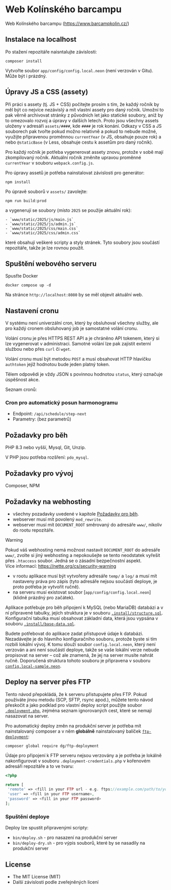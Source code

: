 Web Kolínského barcampu
======================

Web Kolínského barcampu (https://www.barcampkolin.cz/)


Instalace na localhost
----------------------

Po stažení repozitáře naisntalujte závislosti:

```shell
composer install
```

Vytvořte soubor `app/config/config.local.neon` (není verzován v Gitu). Může být i prázdný.

Úpravy JS a CSS (assety)
------------------------

Při práci s assety (tj. JS + CSS) počítejte prosím s tím, že každý ročník by měl být co nejvíce nezávislý a mít vlastní
assety pro daný ročník. Umožní to pak věrně archivovat stránky z původních let jako statické soubory, aniž by to omezovalo
rozvoj a úpravy v dalších letech. Proto jsou všechny assets uloženy v adresáři `assets/####`, kde `####` je rok konání.
Odkazy v CSS a JS souborech pak tvořte pokud možno relativně a pokud to nebude možné, využijte připravenou proměnnou
`currentYear` (v JS, obsahuje pouze rok) a nebo `@staticBase` (v Less, obsahuje cestu k assetům pro daný ročník).

Pro každý ročník je potřeba vygenerovat assety znovu, protože v sobě mají zkompilovaný ročník. Aktuální ročník změníte
upravou proměnné `currentYear` v souboru `webpack.config.js`.

Pro úpravy assetů je potřeba nainstalovat závislosti pro generátor:

```shell
npm install
```

Po úpravě souborů v `assets/` zavolejte:

```shell
npm run build:prod
```

a vygenerují se soubory (místo `2025` se použije aktuální rok):

```shell
- `www/static/2025/js/main.js`
- `www/static/2025/js/admin.js`
- `www/static/2025/css/main.css`
- `www/static/2025/css/admin.css`
```

které obsahují veškeré scripty a styly stránek. Tyto soubory jsou součástí repozitáře, takže je lze
rovnou použít. 

Spuštění webového serveru
-------------------------
Spusťte Docker 

```shell
docker compose up -d
```

Na stránce `http://localhost:8080` by se měl objevit aktuální web.

Nastavení cronu
--------------

V systému není univerzální cron, který by obsluhoval všechny služby, ale pro každý cronem obsluhovaný
job je samostatné volání cronu. 

Volání cronu je přes HTTPS REST API a je chráněno API tokenem, který si lze vygenerovat v administraci.
Samotné volání lze pak zajistit externí službou nebo přes `curl` či `wget`.

Volání cronu musí být metodou `POST` a musí obsahovat HTTP hlavičku `authtoken` jejíž hodnotou bude
jeden platný token.

Tělem odpovědi je vždy JSON s povinnou hodnotou `status`, který označuje úspěšnost akce. 

Seznam cronů:

### Cron pro automatický posun harmonogramu

- Endpoint: `/api/schedule/step-next`
- Parametry: (bez parametrů)


Požadavky pro běh
-----------------

PHP 8.3 nebo vyšší, Mysql, Git, Unzip. 

V PHP jsou potřeba rozšření: `pdo_mysql`.


Požadavky pro vývoj
-----------------

Composer, NPM

Požadavky na webhosting
-----------------------

- všechny pozadavky uvedené v kapitole [Požadavky pro běh](#požadavky-pro-běh).
- webserver musí mít povolený `mod_rewrite`.
- webserver musí mít `DOCUMENT_ROOT` směrovaný do adresáře `www/`, nikoliv do rootu repozitáře.

> [!WARNING]
> Pokud váš webhosting nemá možnost nastavit `DOCUMENT_ROOT` do adresáře `www/`, zvolte si jiný webhosting
> a nepokoušejte se tento neodstatek vyřešit přes `.htaccess` soubor. Jedná se o zásadní bezpečnostní aspekt.\
> Více informací: https://nette.org/cs/security-warning

- v rootu aplikace musí být vytvořeny adresáře `temp/` a `log/` a musí mít nastaveny práva pro zápis (tyto adresáře
    nejsou součástí deploye, je proto potřeba je vytvořit ručně).
- na serveru musí existovat soubor [`app/config/config.local.neon`] (klidně prázdný pro začátek).

Aplikace potřebuje pro běh připojení k MySQL (nebo MariaDB) databázi a v ní připravené tabulky, jejich struktura je
v souboru [`.install/structure.sql`](.install/structure.sql). Konfigurační tabulka musí obsahovat základní data, která
jsou vypsána v souboru [`.install/base-data.sql`](.install/base-data.sql).

Budete potřebovat do aplikace zadat přístupové údaje k databázi. Nezadávejte je do hlavního konfiguračního souboru,
protože byste si tím rozbili lokální vývoj. K tomu slouží soubor `config.local.neon`, který není verzován a ani
není součástí deploye, takže se vaše lokální verze nebude propisovat na server – což ale znamená, že jej na server
musíte nahrát ručně. Doporučená struktura tohoto souboru je připravena v souboru
[`config.local-sample.neon`](app/config/config.local-sample.neon).

Deploy na server přes FTP
-------------------------

Tento návod přepokládá, že k serveru přistupujete přes FTP. Pokud používáte jinou metodu (SCP, SFTP, rsync apod.),
můžete tento návod přeskočit a jako podklad pro vlastní deploy script použijte soubor [`.deployment.php`](.deployment.php),
zejména seznam ignorovaných cest, které se nemají nasazovat na server.

Pro automatický deploy změn na produkční server je potřeba mít nainstalovaný composer a v něm **globálně** nainstalovaný
balíček [`ftp-deployment`](https://github.com/dg/ftp-deployment):

```shell
composer global require dg/ftp-deployment
```

Údaje pro připojení k FTP serveru nejsou verzovány a je potřeba je lokálně nakonfigurovat v souboru
`.deployment-credentials.php` v kořenovém adresáři repozitáře a to ve tvaru: 

```php
<?php

return [
 'remote' => <fill in your FTP url - e.g. ftps://example.com/path/to/your/dir>,
 'user' => <fill in your FTP username>,
 'password' => <fill in your FTP password>
];
```

### Spuštění deploye

Deploy lze spustit připravenými scripty:

- `bin/deploy.sh` - pro nasazení na produkční server
- `bin/deploy-dry.sh` - pro výpis souborů, které by se nasadily na produkční server

License
-------
- The MIT License (MIT)
- Další závislosti podle zveřejněných licení
